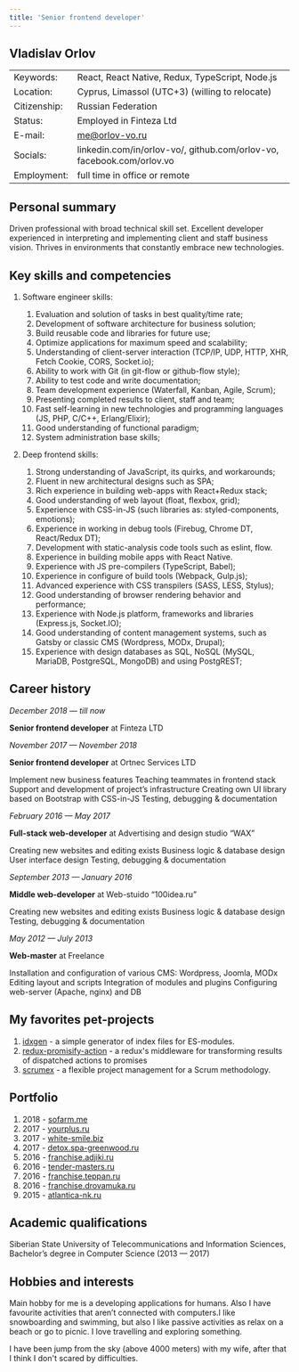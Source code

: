 ```yaml
---
title: 'Senior frontend developer'
---
```


## Vladislav Orlov

|              |                                                                       |
| ------------ | --------------------------------------------------------------------- |
| Keywords:    | React, React Native, Redux, TypeScript, Node.js                       |
| Location:    | Cyprus, Limassol (UTC+3) (willing to relocate)                        |
| Citizenship: | Russian Federation                                                    |
| Status:      | Employed in Finteza Ltd                                               |
| E-mail:      | me@orlov-vo.ru                                                        |
| Socials:     | linkedin.com/in/orlov-vo/, github.com/orlov-vo, facebook.com/orlov.vo |
| Employment:  | full time in office or remote                                         |

## Personal summary

Driven professional with broad technical skill set. Excellent developer experienced in interpreting
and implementing client and staff business vision. Thrives in environments that constantly embrace
new technologies.

## Key skills and competencies

1. Software engineer skills:

    1. Evaluation and solution of tasks in best quality/time rate;
    1. Development of software architecture for business solution;
    1. Build reusable code and libraries for future use;
    1. Optimize applications for maximum speed and scalability;
    1. Understanding of client-server interaction (TCP/IP, UDP, HTTP, XHR, Fetch Cookie, CORS,
       Socket.io);
    1. Ability to work with Git (in git-flow or github-flow style);
    1. Ability to test code and write documentation;
    1. Team development experience (Waterfall, Kanban, Agile, Scrum);
    1. Presenting completed results to client, staff and team;
    1. Fast self-learning in new technologies and programming languages (JS, PHP, C/C++,
       Erlang/Elixir);
    1. Good understanding of functional paradigm;
    1. System administration base skills;

1. Deep frontend skills:
    1. Strong understanding of JavaScript, its quirks, and workarounds;
    1. Fluent in new architectural designs such as SPA;
    1. Rich experience in building web-apps with React+Redux stack;
    1. Good understanding of web layout (float, flexbox, grid);
    1. Experience with CSS-in-JS (such libraries as: styled-components, emotions);
    1. Experience in working in debug tools (Firebug, Chrome DT, React/Redux DT);
    1. Development with static-analysis code tools such as eslint, flow.
    1. Experience in building mobile apps with React Native.
    1. Experience with JS pre-compilers (TypeScript, Babel);
    1. Experience in configure of build tools (Webpack, Gulp.js);
    1. Advanced experience with CSS transpilers (SASS, LESS, Stylus);
    1. Good understanding of browser rendering behavior and performance;
    1. Experience with Node.js platform, frameworks and libraries (Express.js, Socket.IO);
    1. Good understanding of content management systems, such as Gatsby or classic CMS (Wordpress,
       MODx, Drupal);
    1. Experience with design databases as SQL, NoSQL (MySQL, MariaDB, PostgreSQL, MongoDB) and
       using PostgREST;

## Career history

_December 2018 — till now_

**Senior frontend developer** at Finteza LTD

_November 2017 — November 2018_

**Senior frontend developer** at Ortnec Services LTD

Implement new business features Teaching teammates in frontend stack Support and development of
project’s infrastructure Creating own UI library based on Bootstrap with CSS-in-JS Testing,
debugging & documentation

_February 2016 — May 2017_

**Full-stack web-developer** at Advertising and design studio “WAX”

Creating new websites and editing exists Business logic & database design User interface design
Testing, debugging & documentation

_September 2013 — January 2016_

**Middle web-developer** at Web-stuido “100idea.ru”

Creating new websites and editing exists Business logic & database design Testing, debugging &
documentation

_May 2012 — July 2013_

**Web-master** at Freelance

Installation and configuration of various CMS: Wordpress, Joomla, MODx Editing layout and scripts
Integration of modules and plugins Configuring web-server (Apache, nginx) and DB

## My favorites pet-projects

1. [idxgen](https://github.com/orlov-vo/idxgen) - a simple generator of index files for ES-modules.
1. [redux-promisify-action](https://github.com/orlov-vo/redux-promisify-action) - a redux's
   middleware for transforming results of dispatched actions to promises
1. [scrumex](https://github.com/orlov-vo/scrumex/tree/develop) - a flexible project management for a
   Scrum methodology.

## Portfolio

1. 2018 - [sofarm.me](https://sofarm.me/)
1. 2017 - [yourplus.ru](http://yourplus.ru/)
1. 2017 - [white-smile.biz](https://white-smile.biz/)
1. 2017 - [detox.spa-greenwood.ru](http://detox.spa-greenwood.ru/)
1. 2016 - [franchise.adjiki.ru](http://franchise.adjiki.ru/)
1. 2016 - [tender-masters.ru](http://tender-masters.ru/)
1. 2016 - [franchise.teppan.ru](http://franchise.teppan.ru/)
1. 2016 - [franchise.drovamuka.ru](http://franchise.drovamuka.ru/)
1. 2015 - [atlantica-nk.ru](http://atlantica-nk.ru/)

## Academic qualifications

Siberian State University of Telecommunications and Information Sciences, Bachelor’s degree in
Computer Science (2013 — 2017)

## Hobbies and interests

Main hobby for me is a developing applications for humans. Also I have favourite activities that
aren’t connected with computers.I like snowboarding and swimming, but also I like passive activities
as relax on a beach or go to picnic. I love travelling and exploring something.

I have been jump from the sky (above 4000 meters) with my wife, after that I think I don't scared by
difficulties.
